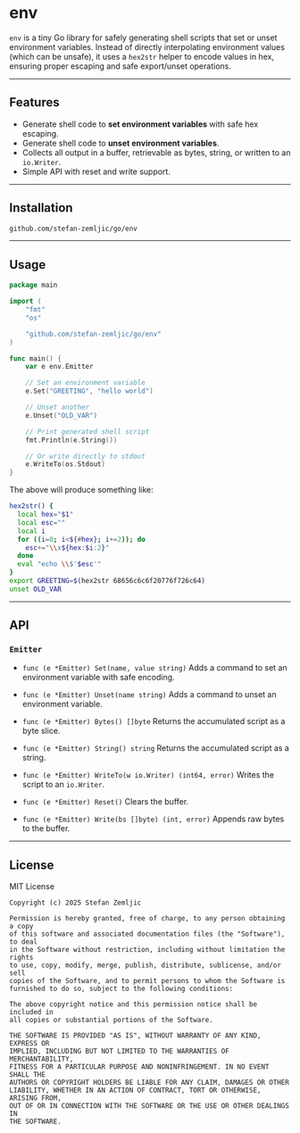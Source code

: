 # env

`env` is a tiny Go library for safely generating shell scripts that set or unset environment variables.
Instead of directly interpolating environment values (which can be unsafe), it uses a `hex2str` helper to encode values in hex, ensuring proper escaping and safe export/unset operations.

---

## Features

* Generate shell code to **set environment variables** with safe hex escaping.
* Generate shell code to **unset environment variables**.
* Collects all output in a buffer, retrievable as bytes, string, or written to an `io.Writer`.
* Simple API with reset and write support.

---

## Installation

```bash
github.com/stefan-zemljic/go/env
```

---

## Usage

```go
package main

import (
	"fmt"
	"os"

	"github.com/stefan-zemljic/go/env"
)

func main() {
	var e env.Emitter

	// Set an environment variable
	e.Set("GREETING", "hello world")

	// Unset another
	e.Unset("OLD_VAR")

	// Print generated shell script
	fmt.Println(e.String())

	// Or write directly to stdout
	e.WriteTo(os.Stdout)
}
```

The above will produce something like:

```sh
hex2str() {
  local hex="$1"
  local esc=""
  local i
  for ((i=0; i<${#hex}; i+=2)); do
    esc+="\\x${hex:$i:2}"
  done
  eval "echo \\$'$esc'"
}
export GREETING=$(hex2str 68656c6c6f20776f726c64)
unset OLD_VAR
```

---

## API

### `Emitter`

* `func (e *Emitter) Set(name, value string)`
  Adds a command to set an environment variable with safe encoding.

* `func (e *Emitter) Unset(name string)`
  Adds a command to unset an environment variable.

* `func (e *Emitter) Bytes() []byte`
  Returns the accumulated script as a byte slice.

* `func (e *Emitter) String() string`
  Returns the accumulated script as a string.

* `func (e *Emitter) WriteTo(w io.Writer) (int64, error)`
  Writes the script to an `io.Writer`.

* `func (e *Emitter) Reset()`
  Clears the buffer.

* `func (e *Emitter) Write(bs []byte) (int, error)`
  Appends raw bytes to the buffer.

---

## License

MIT License

```
Copyright (c) 2025 Stefan Zemljic

Permission is hereby granted, free of charge, to any person obtaining a copy
of this software and associated documentation files (the "Software"), to deal
in the Software without restriction, including without limitation the rights
to use, copy, modify, merge, publish, distribute, sublicense, and/or sell
copies of the Software, and to permit persons to whom the Software is
furnished to do so, subject to the following conditions:

The above copyright notice and this permission notice shall be included in
all copies or substantial portions of the Software.

THE SOFTWARE IS PROVIDED "AS IS", WITHOUT WARRANTY OF ANY KIND, EXPRESS OR
IMPLIED, INCLUDING BUT NOT LIMITED TO THE WARRANTIES OF MERCHANTABILITY,
FITNESS FOR A PARTICULAR PURPOSE AND NONINFRINGEMENT. IN NO EVENT SHALL THE
AUTHORS OR COPYRIGHT HOLDERS BE LIABLE FOR ANY CLAIM, DAMAGES OR OTHER
LIABILITY, WHETHER IN AN ACTION OF CONTRACT, TORT OR OTHERWISE, ARISING FROM,
OUT OF OR IN CONNECTION WITH THE SOFTWARE OR THE USE OR OTHER DEALINGS IN
THE SOFTWARE.
```
